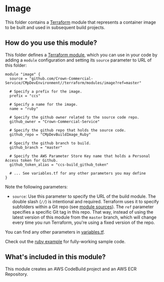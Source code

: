 # Image

This folder contains a [Terraform](https://www.terraform.io/) module that represents a container image to be built and used in subsequent build projects.

## How do you use this module?

This folder defines a [Terraform module](https://www.terraform.io/docs/modules/usage.html), which you can use in your
code by adding a `module` configuration and setting its `source` parameter to URL of this folder:

```hcl
module "image" {
  source = "github.com/Crown-Commercial-Service/CMpDevEnvironment//terraform/modules/image?ref=master"

  # Specify a prefix for the image.
  prefix = "ccs"

  # Specify a name for the image.
  name = "ruby"

  # Specify the github owner related to the source code repo.
  github_owner = "Crown-Commercial-Service"

  # Specify the github repo that holds the source code.
  github_repo = "CMpDevBuildImage_Ruby"

  # Specify the github branch to build.
  github_branch = "master"

  # Specify the AWS Parameter Store Key name that holds a Personal Access token for Github.
  github_token_alias = "ccs-build_github_token"

  # ... See variables.tf for any other parameters you may define
}
```

Note the following parameters:

* `source`: Use this parameter to specify the URL of the build module. The double slash (`//`) is intentional 
  and required. Terraform uses it to specify subfolders within a Git repo (see [module 
  sources](https://www.terraform.io/docs/modules/sources.html)). The `ref` parameter specifies a specific Git tag in 
  this repo. That way, instead of using the latest version of this module from the `master` branch, which 
  will change every time you run Terraform, you're using a fixed version of the repo.

You can find any other parameters in [variables.tf](variables.tf).

Check out the [ruby example](https://github.com/Crown-Commercial-Service/CMpDevEnvironment/blob/develop/terraform/build/image-ruby/main.tf) for fully-working sample code. 

## What's included in this module?

This module creates an AWS CodeBuild project and an AWS ECR Repository.
